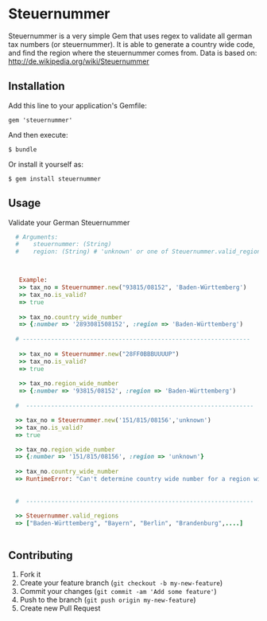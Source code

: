 # Steuernummer

Steuernummer is a very simple Gem that uses regex to validate all german tax numbers (or steuernummer).
It is able to generate a country wide code, and find the region where the steuernummer comes from.
Data is based on: http://de.wikipedia.org/wiki/Steuernummer


## Installation

Add this line to your application's Gemfile:

    gem 'steuernummer'

And then execute:

    $ bundle

Or install it yourself as:

    $ gem install steuernummer

## Usage

  Validate your German Steuernummer

``` ruby
  # Arguments:
  #    steuernummer: (String)
  #    region: (String) # 'unknown' or one of Steuernummer.valid_regions



   Example:
   >> tax_no = Steuernummer.new("93815/08152", 'Baden-Württemberg')
   >> tax_no.is_valid?
   => true
  
   >> tax_no.country_wide_number
   => {:number => '2893081508152', :region => 'Baden-Württemberg')
  
  # ----------------------------------------------------------------
  
   >> tax_no = Steuernummer.new("28FF0BBBUUUUP")
   >> tax_no.is_valid?
   => true
  
   >> tax_no.region_wide_number
   => {:number => '93815/08152', :region => 'Baden-Württemberg')
  
  #  ----------------------------------------------------------------

  >> tax_no = Steuernummer.new('151/815/08156','unknown')
  >> tax_no.is_valid?
  => true

  >> tax_no.region_wide_number
  => {:number => '151/815/08156', :region => 'unknown'}
 
  >> tax_no.country_wide_number
  => RuntimeError: "Can't determine country wide number for a region wide number without knowing the region...."
  
  
  #  ----------------------------------------------------------------
 
  >> Steuernummer.valid_regions
  => ["Baden-Württemberg", "Bayern", "Berlin", "Brandenburg",....]



```
## Contributing

1. Fork it
2. Create your feature branch (`git checkout -b my-new-feature`)
3. Commit your changes (`git commit -am 'Add some feature'`)
4. Push to the branch (`git push origin my-new-feature`)
5. Create new Pull Request
